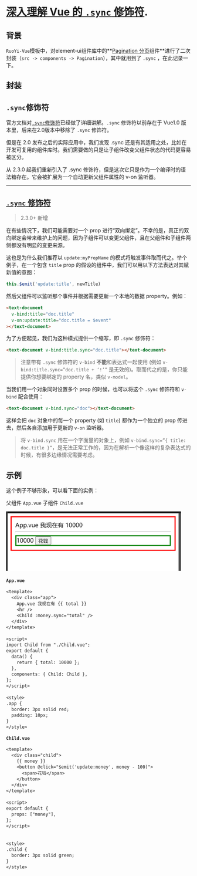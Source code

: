 # [深入理解 Vue 的 `.sync` 修饰符](https://juejin.cn/post/6977022803744653320).

## 背景

`RuoYi-Vue`模板中，对element-ui组件库中的**[Pagination 分页](https://element.eleme.cn/#/zh-CN/component/pagination)组件**进行了二次封装（`src -> components -> Pagination`），其中就用到了 `.sync` ，在此记录一下。

## 封装



## `.sync`修饰符

官方文档对[`.sync`修饰符](https://v2.cn.vuejs.org/v2/guide/components-custom-events.html#sync-%E4%BF%AE%E9%A5%B0%E7%AC%A6)已经做了详细讲解。`.sync` 修饰符以前存在于 Vue1.0 版本里，后来在2.0版本中移除了 `.sync` 修饰符。

但是在 2.0 发布之后的实际应用中，我们发现 .sync 还是有其适用之处，比如在开发可复用的组件库时。我们需要做的只是让子组件改变父组件状态的代码更容易被区分。

从 2.3.0 起我们重新引入了 .sync 修饰符，但是这次它只是作为一个编译时的语法糖存在。它会被扩展为一个自动更新父组件属性的 v-on 监听器。

------

## [`.sync` 修饰符](https://v2.cn.vuejs.org/v2/guide/components-custom-events.html#sync-修饰符)

> 2.3.0+ 新增

在有些情况下，我们可能需要对一个 prop 进行“双向绑定”。不幸的是，真正的双向绑定会带来维护上的问题，因为子组件可以变更父组件，且在父组件和子组件两侧都没有明显的变更来源。

这也是为什么我们推荐以 `update:myPropName` 的模式将触发事件取而代之。举个例子，在一个包含 `title` prop 的假设的组件中，我们可以用以下方法表达对其赋新值的意图：

```js
this.$emit('update:title', newTitle)
```

然后父组件可以监听那个事件并根据需要更新一个本地的数据 property。例如：

```html
<text-document
  v-bind:title="doc.title"
  v-on:update:title="doc.title = $event"
></text-document>
```

为了方便起见，我们为这种模式提供一个缩写，即 `.sync` 修饰符：

```html
<text-document v-bind:title.sync="doc.title"></text-document>
```

> 注意带有 `.sync` 修饰符的 `v-bind` **不能**和表达式一起使用 (例如 `v-bind:title.sync=”doc.title + ‘!’”` 是无效的)。取而代之的是，你只能提供你想要绑定的 property 名，类似 `v-model`。

当我们用一个对象同时设置多个 prop 的时候，也可以将这个 `.sync` 修饰符和 `v-bind` 配合使用：

```html
<text-document v-bind.sync="doc"></text-document>
```

这样会把 `doc` 对象中的每一个 property (如 `title`) 都作为一个独立的 prop 传进去，然后各自添加用于更新的 `v-on` 监听器。

> 将 `v-bind.sync` 用在一个字面量的对象上，例如 `v-bind.sync=”{ title: doc.title }”`，是无法正常工作的，因为在解析一个像这样的复杂表达式的时候，有很多边缘情况需要考虑。

## 示例

这个例子不够形象，可以看下面的实例：

父组件 `App.vue` 子组件 `Child.vue`

<img src="01.深入理解 Vue 的 .sync 修饰符.assets/image-20230511102624353.png" alt="image-20230511102624353" style="zoom: 50%;" />

**`App.vue`**

```vue
<template>
  <div class="app">
    App.vue 我现在有 {{ total }}
    <hr />
    <Child :money.sync="total" />
  </div>
</template>

<script>
import Child from "./Child.vue";
export default {
  data() {
    return { total: 10000 };
  },
  components: { Child: Child },
};
</script>

<style>
.app {
  border: 3px solid red;
  padding: 10px;
}
</style>
```

**`Child.vue`**

```vue
<template>
  <div class="child">
    {{ money }}
    <button @click="$emit('update:money', money - 100)">
      <span>花钱</span>
    </button>
  </div>
</template>

<script>
export default {
  props: ["money"],
};
</script>


<style>
.child {
  border: 3px solid green;
}
</style>
```

